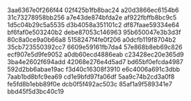 3aa6367e0f266f44
02f425b1fb8bac24
a20d3866ec6154b6
31c73278958bb256
a7e43de874bfda2e
af922fbffb8bc9c5
1d5c04b29c5a5535
d3b4058a351101c2
df87faae59334e64
bf6faf0e503240b2
debe87053c146963
95b650047e3b3d3f
80c8a0ce9a0b66a8
5158247f4fe0f206
a0dcfb119f8704b2
35cb723550392cc7
6609e59161fb7da4
57e868b8eb69c826
ecf907e5d9fe9052
a0db60ecd4886eab
c23428ec20e365d9
3ba4e2602f694add
42068e276e4d5ad7
bd65bf0efcda4987
592d2bb6abae19ac
f3d40c16308f3910
e6c4006a691c3dbb
7aab1bd8bfc9ea69
cd1e9bfd97fa06df
5aa9c74b2cd3a0f8
fe5fd8b1ebb89f0e
dcb0f5f492ac503c
85af1a9f589341e7
bbd45f5d3bc40c19
